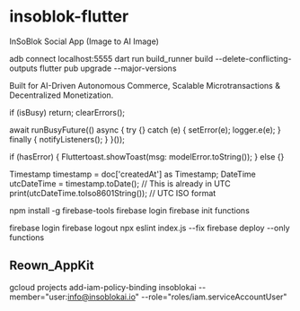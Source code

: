 # insoblok-flutter
InSoBlok Social App (Image to AI Image)

adb connect localhost:5555
dart run build_runner build --delete-conflicting-outputs
flutter pub upgrade --major-versions


Built for AI-Driven Autonomous Commerce, Scalable Microtransactions & Decentralized Monetization. 

if (isBusy) return;
    clearErrors();
    
await runBusyFuture(() async {
    try {} catch (e) {
    setError(e);
    logger.e(e);
    } finally {
    notifyListeners();
    }
}());

if (hasError) {
    Fluttertoast.showToast(msg: modelError.toString());
} else {}

  Timestamp timestamp = doc['createdAt'] as Timestamp;
  DateTime utcDateTime = timestamp.toDate(); // This is already in UTC
  print(utcDateTime.toIso8601String()); // UTC ISO format

npm install -g firebase-tools
firebase login
firebase init functions

firebase login
firebase logout
npx eslint index.js --fix
firebase deploy --only functions

## Reown_AppKit
gcloud projects add-iam-policy-binding insoblokai  --member="user:info@insoblokai.io"   --role="roles/iam.serviceAccountUser"
